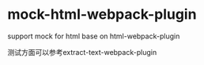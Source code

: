 # mock-html-webpack-plugin
support mock for html base on html-webpack-plugin

测试方面可以参考extract-text-webpack-plugin